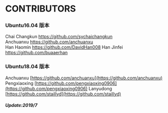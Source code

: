 # CONTRIBUTORS

### Ubuntu16.04 版本

Chai Changkun https://github.com/sychaichangkun  
Anchuanxu https://github.com/anchuanxu  
Han Haomin https://github.com/DavidHan008
Han Jinfei https://github.com/buaaerhan

### Ubuntu18.04 版本

Anchuanxu [https://github.com/anchuanxu](https://github.com/anchuanxu)
Pengxiaoxing  [https://github.com/pengxiaoxing0906](https://github.com/pengxiaoxing0906)
Lanyudong  [https://github.com/staillyd](https://github.com/staillyd)

##### Update:2019/7


